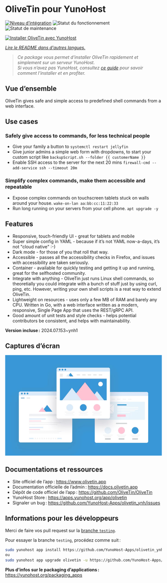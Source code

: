 <!--
Nota bene : ce README est automatiquement généré par <https://github.com/YunoHost/apps/tree/master/tools/readme_generator>
Il NE doit PAS être modifié à la main.
-->

# OliveTin pour YunoHost

[![Niveau d’intégration](https://dash.yunohost.org/integration/olivetin.svg)](https://ci-apps.yunohost.org/ci/apps/olivetin/) ![Statut du fonctionnement](https://ci-apps.yunohost.org/ci/badges/olivetin.status.svg) ![Statut de maintenance](https://ci-apps.yunohost.org/ci/badges/olivetin.maintain.svg)

[![Installer OliveTin avec YunoHost](https://install-app.yunohost.org/install-with-yunohost.svg)](https://install-app.yunohost.org/?app=olivetin)

*[Lire le README dans d'autres langues.](./ALL_README.md)*

> *Ce package vous permet d’installer OliveTin rapidement et simplement sur un serveur YunoHost.*  
> *Si vous n’avez pas YunoHost, consultez [ce guide](https://yunohost.org/install) pour savoir comment l’installer et en profiter.*

## Vue d’ensemble

OliveTin gives safe and simple access to predefined shell commands from a web interface.

## Use cases
###  Safely give access to commands, for less technical people

- Give your family a button to `systemctl restart jellyfin`
- Give junior admins a simple web form with dropdowns, to start your custom script like `backupScript.sh --folder {{ customerName }}`
- Enable SSH access to the server for the next 20 mins `firewall-cmd --add-service ssh --timeout 20m`

### Simplify complex commands, make them accessible and repeatable

- Expose complex commands on touchscreen tablets stuck on walls around your house. `wake-on-lan aa:bb:cc:11:22:33`
- Run long running on your servers from your cell phone. `apt upgrade -y`

## Features

- Responsive, touch-friendly UI - great for tablets and mobile
- Super simple config in YAML - because if it’s not YAML now-a-days, it’s not "cloud native" :-)
- Dark mode - for those of you that roll that way.
- Accessible - passes all the accessibility checks in Firefox, and issues with accessibility are taken seriously.
- Container - available for quickly testing and getting it up and running, great for the selfhosted community.
- Integrate with anything - OliveTin just runs Linux shell commands, so theoretially you could integrate with a bunch of stuff just by using curl, ping, etc. However, writing your own shell scripts is a reat way to extend OliveTin.
- Lightweight on resources - uses only a few MB of RAM and barely any CPU. Written in Go, with a web interface written as a modern, responsive, Single Page App that uses the REST/gRPC API.
- Good amount of unit tests and style checks - helps potential contributors be consistent, and helps with maintainability.


**Version incluse :** 2024.07.153~ynh1

## Captures d’écran

![Capture d’écran de OliveTin](./doc/screenshots/example.jpg)

## Documentations et ressources

- Site officiel de l’app : <https://www.olivetin.app>
- Documentation officielle de l’admin : <https://docs.olivetin.app>
- Dépôt de code officiel de l’app : <https://github.com/OliveTin/OliveTin>
- YunoHost Store : <https://apps.yunohost.org/app/olivetin>
- Signaler un bug : <https://github.com/YunoHost-Apps/olivetin_ynh/issues>

## Informations pour les développeurs

Merci de faire vos pull request sur la [branche `testing`](https://github.com/YunoHost-Apps/olivetin_ynh/tree/testing).

Pour essayer la branche `testing`, procédez comme suit :

```bash
sudo yunohost app install https://github.com/YunoHost-Apps/olivetin_ynh/tree/testing --debug
ou
sudo yunohost app upgrade olivetin -u https://github.com/YunoHost-Apps/olivetin_ynh/tree/testing --debug
```

**Plus d’infos sur le packaging d’applications :** <https://yunohost.org/packaging_apps>
